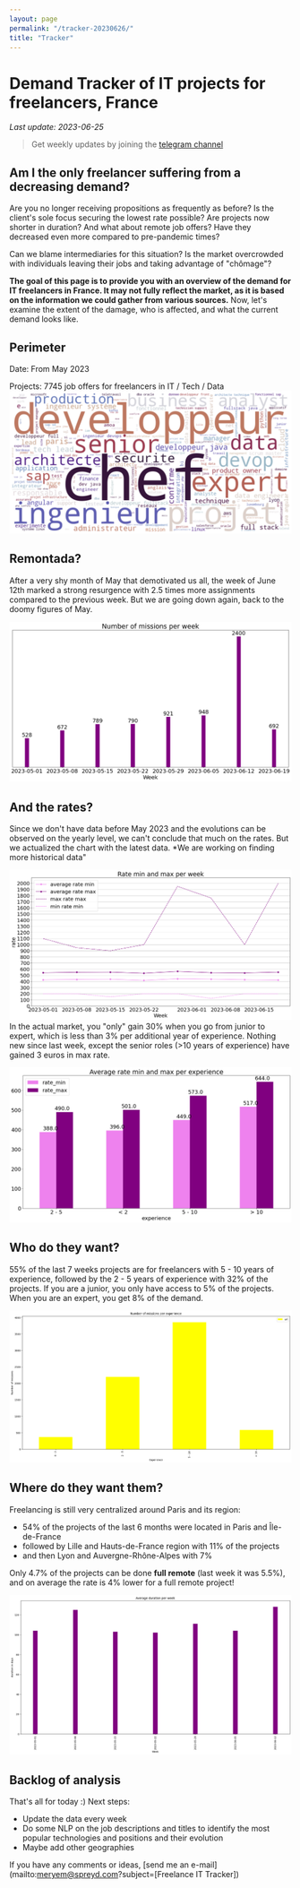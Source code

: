 ```yaml
---
layout: page
permalink: "/tracker-20230626/"
title: "Tracker"
---
```

# Demand Tracker of IT projects for freelancers, France
*Last update: 2023-06-25*
> Get weekly updates by joining the [telegram
> channel](https://t.me/+3y9PJaF335UxYTg0)

## Am I the only freelancer suffering from a decreasing demand?

Are you no longer receiving propositions as frequently as before? 
Is the client's sole focus securing the lowest rate possible?
Are projects now shorter in duration?
And what about remote job offers? Have they decreased even more compared to pre-pandemic times? 

Can we blame intermediaries for this situation? 
Is the market overcrowded with individuals leaving their jobs and taking advantage of "chômage"?

**The goal of this page is to provide you with an overview of the demand for IT freelancers in France. It may not fully reflect the market, as it is based on the information we could gather from various sources.**
Now, let's examine the extent of the damage, who is affected, and what the current demand looks like.

## Perimeter
Date: From May 2023

Projects: 7745 job offers for freelancers in IT / Tech / Data ![Type of projects](/wordcloud_projects.png)

## Remontada?
After a very shy month of May that demotivated us all, the week of June 12th marked a strong resurgence with 2.5 times more assignments compared to the previous week. But we are going down again, back to the doomy figures of May.

![Number of projects posted per week](/nbmissions_week_20230626.png)

## And the rates?
Since we don't have data before May 2023 and the evolutions can be observed on the yearly level, we can't conclude that much on the rates. But we actualized the chart with the latest data.
*We are working on finding more historical data"

![Rates' evolutions](/rates_week_20230626.png)
In the actual market, you "only" gain 30% when you go from junior to expert, which is less than 3% per additional year of experience.
Nothing new since last week, except the senior roles (>10 years of experience) have gained 3 euros in max rate.

![Rates per experience](/rate_experience_week_20230626.png)

## Who do they want?
55% of the last 7 weeks projects are for freelancers with 5 - 10 years of experience, followed by the 2 - 5 years of experience with 32% of the projects.
If you are a junior, you only have access to 5% of the projects. When you are an expert, you get 8% of the demand.

![Demand per experience](/experience_demand.png)

## Where do they want them?
Freelancing is still very centralized around Paris and its region:
- 54% of the projects of the last 6 months were located in Paris and Île-de-France
- followed by Lille and Hauts-de-France region with 11% of the projects
- and then Lyon and Auvergne-Rhône-Alpes with 7%

Only 4.7% of the projects can be done **full remote** (last week it was 5.5%), and on average the rate is 4% lower for a full remote project!


![Projects Duration](/duration.png)

## Backlog of analysis
That's all for today :)
Next steps: 
- Update the data every week
- Do some NLP on the job descriptions and titles to identify the most popular technologies and positions and their evolution
- Maybe add other geographies

If you have any comments or ideas, [send me an e-mail](mailto:meryem@spreyd.com?subject=[Freelance IT Tracker])
